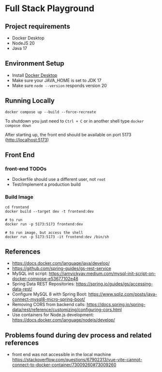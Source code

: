 # Full Stack Playground

## Project requirements

- Docker Desktop
- NodeJS 20
- Java 17

## Environment Setup

- Install [Docker Desktop](https://www.docker.com/products/docker-desktop/)
- Make sure your JAVA_HOME is set to JDK 17
- Make sure `node --version` responds version 20

## Running Locally

```shell
docker compose up --build --force-recreate
```

To shutdown you just need to `Ctrl + C` or in another shell type `docker compose down`

After starting up, the front end should be available on port 5173 (<http://localhost:5173>)

## Front End

### front-end TODOs

- Dockerfile should use a different user, not `root`
- Test/Implement a production build

### Build Image

```shell
cd frontend
docker build --target dev -t frontend:dev

# to run
docker run -p 5173:5173 frontend:dev

# to run image, but access the shell
docker run -p 5173:5173 -it frontend:dev /bin/sh
```

## References

- <https://docs.docker.com/language/java/develop/>
- <https://github.com/spring-guides/gs-rest-service>
- MySQL init script: <https://iamvickyav.medium.com/mysql-init-script-on-docker-compose-e53677102e48>
- Spring Data REST Repositories: <https://spring.io/guides/gs/accessing-data-rest/>
- Configure MySQL 8 with Spring Boot: <https://www.sqliz.com/posts/java-connect-mysql8-micro-spring-boot/>
- Removing CORS from backend calls: <https://docs.spring.io/spring-data/rest/reference/customizing/configuring-cors.html>
- Use containers for Node.js development: <https://docs.docker.com/language/nodejs/develop/>

## Problems found during dev process and related references

- front end was not accessible in the local machine <https://stackoverflow.com/questions/67902313/vue-vite-cannot-connect-to-docker-container/73009260#73009260>
